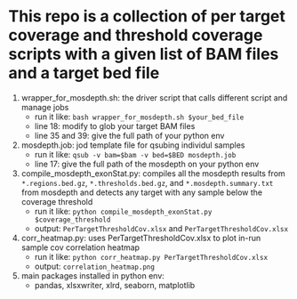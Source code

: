 # This repo is a collection of per target coverage and threshold coverage scripts with a given list of BAM files and a target bed file

1. wrapper_for_mosdepth.sh: the driver script that calls different script and manage jobs
    - run it like: `bash wrapper_for_mosdepth.sh $your_bed_file`
    - line 18: modify to glob your target BAM files
    - line 35 and 39: give the full path of your python env
2. mosdepth.job: jod template file for qsubing individul samples
    - run it like: `qsub -v bam=$bam -v bed=$BED mosdepth.job`
    - line 17: give the full path of the mosdepth on your python env
3. compile_mosdepth_exonStat.py: compiles all the mosdepth results from `*.regions.bed.gz`, `*.thresholds.bed.gz`, 
    and `*.mosdepth.summary.txt` from mosdepth and detects any target with any sample below the coverage threshold
    - run it like: `python compile_mosdepth_exonStat.py $coverage_threshold`
    - output: `PerTargetThresholdCov.xlsx` and `PerTargetThresholdCov.xlsx`
4. corr_heatmap.py: uses PerTargetThresholdCov.xlsx to plot in-run sample cov correlation heatmap
    - run it like: `python corr_heatmap.py PerTargetThresholdCov.xlsx`
    - output: `correlation_heatmap.png`
5. main packages installed in python env:
    - pandas, xlsxwriter, xlrd, seaborn, matplotlib